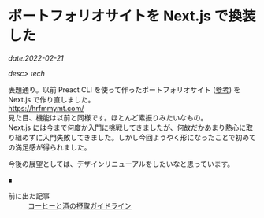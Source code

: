 # ポートフォリオサイトを Next.js で換装した

*date:2022-02-21*

*desc> tech*

表題通り。以前 Preact CLI を使って作ったポートフォリオサイト ([参考](/20180606)) を Next.js で作り直しました。  
https://hrfmmymt.com/  
見た目、機能は以前と同様です。ほとんど素振りみたいなもの。  
Next.js には今まで何度か入門に挑戦してきましたが、何故だかあまり熱心に取り組めずに入門失敗してきました。しかし今回ようやく形になったことで初めての満足感が得られました。

今後の展望としては、デザインリニューアルをしたいなと思っています。
<footer class="post-footer">&#8718;</footer><nav class="post-recent"><dl><dt>前に出た記事</dt><dd><a href="intake-guideline">コーヒーと酒の摂取ガイドライン</a></dd></dl></nav>

